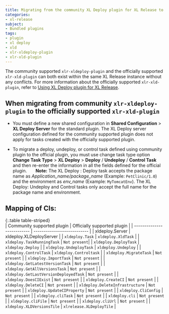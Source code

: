 ```yaml
---
title: Migrating from the community XL Deploy plugin for XL Release to the officially supported plugin
categories:
- xl-release
subject:
- Bundled plugins
tags:
- plugin
- xl deploy
- xld
- xlr-xldeploy-plugin
- xlr-xld-plugin
---
```


The community supported `xlr-xldeploy-plugin` and the officially supported `xlr-xld-plugin` can both exist within the same XL Release instance without any conflicts. For more information about the officially supported `xlr-xld-plugin`, refer to [Using XL Deploy plugin for XL Release](/xl-release/how-to/xld-plugin.html).

## When migrating from community `xlr-xldeploy-plugin` to the officially supported `xlr-xld-plugin`

* You must define a new shared configuration in **Shared Configuration** > **XL Deploy Server** for the standard plugin. The XL Deploy server configuration defined for the community supported plugin does not apply for tasks created with the officially supported plugin.

* To migrate a deploy, undeploy, or control task defined using community plugin to the official plugin, you must use change task type option **Change Task Type** > **XL Deploy** > **Deploy** / **Undeploy** / **Control Task** and then re-enter the information in all the fields defined for the official plugin.
      
**Note:** The XL Deploy : Deploy task accepts the package name as *Application_name/package_name* (Example: `PetClinic/1.0`) and the environment as *env_name* (Example: `MyTomcatEnv`). The XL Deploy: Undeploy and Control tasks only accept the full name for the package name and environment.

## Mapping of CIs:  

{:.table table-striped}  
| Community supported plugin | Officially supported plugin |
| -------------------------- | --------------------------- |
| xldeploy.Server | xldeploy.XLDeployServer |
| `xldeploy.Task`   | `xldeploy.XldTask` |
| `xldeploy.TaskRunningTask` | `Not present`|
| `xldeploy.DeployTask` | `xldeploy.Deploy` |
| `xldeploy.UndeployTask` | `xldeploy.Undeploy` |
| `xldeploy.ControlTask` | `xldeploy.Controltask` |
| `xldeploy.MigrateTask` | `Not present` |
| `xldeploy.ImportTask`  | `Not present` |
| `xldeploy.GetLatestVersionTask` | `Not present` |
| `xldeploy.GetAllVersionsTask` | `Not present` |
| `xldeploy.GetLastVersionDeployedTask` | `Not present` |
| `xldeploy.DoesCIExist` | `Not present` |
| `xldeploy.CreateCI` | `Not present` |
| `xldeploy.DeleteCI` | `Not present` |
| `xldeploy.DeleteInfrastructure` | `Not present` |
| `xldeploy.UpdateCIProperty` | `Not present` |
| `xldeploy.CliConfig` | `Not present` |
| `xldeploy.cliTask` | `Not present` |
| `xldeploy.cli` | `Not present` |
| `xldeploy.cliFile` | `Not present` |
| `xldeploy.cliUrl` | `Not present` |
| `xldeploy.XLDVersionsTile` | `xlrelease.XLDeployTile` |
